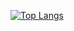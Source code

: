 [![Top Langs](https://github-readme-stats.vercel.app/api/top-langs/?username=ronnahmias&layout=compact&hide=c)](https://github.com/anuraghazra/github-readme-stats)

